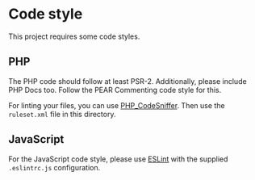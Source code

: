 # Code style

This project requires some code styles.

## PHP

The PHP code should follow at least PSR-2. Additionally, please include PHP
Docs too. Follow the PEAR Commenting code style for this.

For linting your files, you can use
[PHP_CodeSniffer](https://pear.php.net/package/PHP_CodeSniffer). Then use
the `ruleset.xml` file in this directory.

## JavaScript

For the JavaScript code style, please use [ESLint](https://eslint.org) with
the supplied `.eslintrc.js` configuration.
